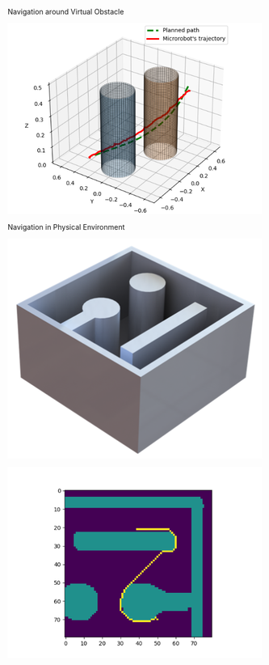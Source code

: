 
Navigation around Virtual Obstacle

![Navigation around virtual obstacle](virtual_obstacle.png "Navigation around virtual obstacle")

Navigation in Physical Environment

![Physical channel](physical_obstacle.png "Physical channel")

![Navigation in Physical channel](physical_obstacle_navigation.png "Physical channel")
